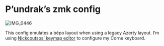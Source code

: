 # P’undrak’s zmk config

![IMG_0446](https://github.com/user-attachments/assets/1f24f8bd-588f-4f2e-bc61-a1301dc8450f)

This config emulates a bépo layout when using a legacy Azerty layout. I’m using [Nickcoutsos’ keymap editor](https://nickcoutsos.github.io/keymap-editor/) to configure my Corne keyboard.
